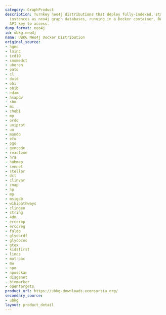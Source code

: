 ```yaml
---
category: GraphProduct
description: Turnkey neo4j distributions that deploy fully-indexed, standalone UBKG
  instances as neo4j graph databases, running in a Docker container. Requires UMLS
  API key to access.
dump_format: neo4j
id: ubkg.neo4j
name: UBKG Neo4j Docker Distribution
original_source:
- hgnc
- loinc
- icd10
- snomedct
- uberon
- pato
- cl
- doid
- obi
- obib
- edam
- hsapdv
- sbo
- mi
- chebi
- mp
- ordo
- uniprot
- uo
- mondo
- efo
- pgo
- gencode
- reactome
- hra
- hubmap
- sennet
- stellar
- dct
- clinvar
- cmap
- hp
- mp
- msigdb
- wikipathways
- clingen
- string
- 4dn
- erccrbp
- erccreg
- faldo
- glycordf
- glycocoo
- gtex
- kidsfirst
- lincs
- motrpac
- mw
- npo
- nposckan
- disgenet
- biomarker
- opentargets
product_url: https://ubkg-downloads.xconsortia.org/
secondary_source:
- ubkg
layout: product_detail
---
```

